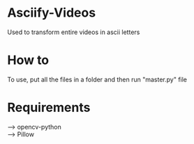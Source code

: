 # Asciify-Videos
Used to transform entire videos in ascii letters

# How to
To use, put all the files in a folder and then run "master.py" file

# Requirements
--> opencv-python  
--> Pillow
